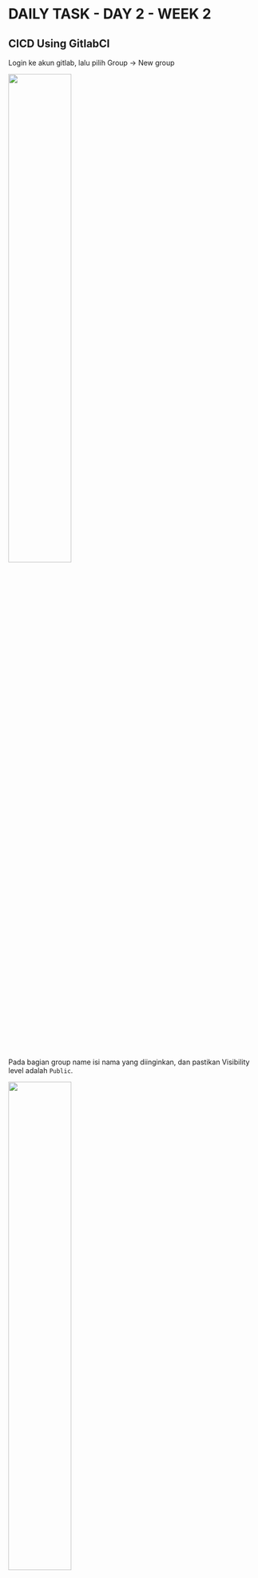 # DAILY TASK - DAY 2 - WEEK 2

## CICD Using GitlabCI

Login ke akun gitlab, lalu pilih Group -> New group

<img src="https://github.com/fadil05me/devops20-dumbways-AhmadFadillah/assets/45775729/8e573c71-21f8-464e-9a7c-3994b2da66af" width="50%" />

Pada bagian group name isi nama yang diinginkan, dan pastikan Visibility level adalah ```Public```.

<img src="https://github.com/fadil05me/devops20-dumbways-AhmadFadillah/assets/45775729/61ef371f-15b8-4ae0-8b74-2013422cdcca" width="50%" />

Selanjutnya, bisa sesuaikan dengan kebutuhan...

<img src="https://github.com/fadil05me/devops20-dumbways-AhmadFadillah/assets/45775729/84421989-9a2e-4fad-8a65-8ce60781adc8" width="50%" />

Jika sudah terbuat, buat project baru dengan mengklik ```Create new project```.

<img src="https://github.com/fadil05me/devops20-dumbways-AhmadFadillah/assets/45775729/58cebef9-88d8-478f-bae1-fe9bbb615e13" width="50%" />

Pilih ```Create blank project```.

<img src="https://github.com/fadil05me/devops20-dumbways-AhmadFadillah/assets/45775729/ca4978e6-29d1-4ddd-8aa3-4c6c2a861cfb" width="50%" />

Project name isi nama project yang nantinya akan dijadikan sebagai alamat repository. Dan pada bagian ```Visibility Level``` pastikan ganti ke ```Public```.

<img src="https://github.com/fadil05me/devops20-dumbways-AhmadFadillah/assets/45775729/58e28ca4-3217-48d4-9772-7d37dc0b8cf3" width="50%" />

Jika sudah dibuat, maka akan muncul seperti ini.

<img src="https://github.com/fadil05me/devops20-dumbways-AhmadFadillah/assets/45775729/253ea7bf-5676-46d4-b72c-db90e76e8b31" width="50%" />

Selanjutnya Klik ```Preferences```.

<img src="https://github.com/fadil05me/devops20-dumbways-AhmadFadillah/assets/45775729/33971147-6cd4-499a-b375-f0d402b5944d" width="50%" />

Lalu Klik ```SSH Keys``` -> ```Add new key```

<img src="https://github.com/fadil05me/devops20-dumbways-AhmadFadillah/assets/45775729/0eebe32d-2cf9-415e-bbec-02d3b2146cce" width="50%" />

Disini masukkan public key dari server frontend.

<img src="https://github.com/fadil05me/devops20-dumbways-AhmadFadillah/assets/45775729/0201e7e6-8f51-4c6c-87df-575b413c98b7" width="50%" />

Jika sudah, masuk ke server frontend dan lakukan test koneksi ssh.
```
ssh -T git@gitlab.com
```
<img src="https://github.com/fadil05me/devops20-dumbways-AhmadFadillah/assets/45775729/5393dec1-532b-46fd-b8b5-b79d8a0bba9c" width="50%" />

Selanjutnya masuk ke folder dimana server frontend berada.

<img src="https://github.com/fadil05me/devops20-dumbways-AhmadFadillah/assets/45775729/30a53ba3-07b9-4b41-910f-19c214f75121" width="50%" />

Jalankan command berikut. Sesuaikan username dan emailnya.
```
git config --global user.name "Team 2" && git config --global user.email "email@gmail.com"
```
<img src="https://github.com/fadil05me/devops20-dumbways-AhmadFadillah/assets/45775729/582b27d5-7107-478d-bfcd-3f3b3cd4fa51" width="50%" />

Jika sudah, Lakukan initialisasi dan push ke gitlab repository.
```
git init && git remote add origin git@gitlab.com:your_group/your_repo.git && git add . && git commit -m "Initial commit" && git push origin main
```
<img src="https://github.com/fadil05me/devops20-dumbways-AhmadFadillah/assets/45775729/3f0795a4-3bce-4cae-8e16-690bace79271" width="50%" />
<img src="https://github.com/fadil05me/devops20-dumbways-AhmadFadillah/assets/45775729/9ccf2772-e9a3-4a35-aa20-1a0c3fbb3d78" width="50%" />

Cek kembali repository yang barusan dibuat.

<img src="https://github.com/fadil05me/devops20-dumbways-AhmadFadillah/assets/45775729/c65d6c5b-ccb2-4433-80b8-2c9faccd1aed" width="50%" />

Kembali lagi ke directory server frontend, lalu buat file dengan nama ```.gitlab-ci.yml```

<img src="https://github.com/fadil05me/devops20-dumbways-AhmadFadillah/assets/45775729/05cdcde0-61fd-43bd-9a8e-feee1c27f7ec" width="50%" />

Kemudian, masukkan script berikut. Sesuaikan dengan keperluan.
```
stages:
  - pull
  - build
  - test
  - deploy

variables:
  GIT_REPOSITORY: "https://gitlab.com/team-2-dumbways/wayshub-frontend.git"
  GIT_BRANCH: "main"

pull:
  stage: pull
  image: alpine:latest
  before_script:
    - apk add --no-cache openssh-client
    - mkdir -p ~/.ssh
    - echo "$SSH_PRIVATE_KEY" > ~/.ssh/id_rsa
    - chmod 600 ~/.ssh/id_rsa
  script:
    - ssh -o StrictHostKeyChecking=no -i ~/.ssh/id_rsa $USERNAME@$BUILD_HOST "git clone --branch $GIT_BRANCH $GIT_REPOSITORY"

build:
  stage: build
  image: alpine:latest
  before_script:
    - apk add --no-cache openssh-client
    - mkdir -p ~/.ssh
    - echo "$SSH_PRIVATE_KEY" > ~/.ssh/id_rsa
    - chmod 600 ~/.ssh/id_rsa
  script:
    - ssh -o StrictHostKeyChecking=no -i ~/.ssh/id_rsa $USERNAME@$BUILD_HOST "
        cd $TEST_DIR &&
        docker build -t $DOCKER_IMAGE -f Dockerfile-prod . &&
        docker login -u $DOCKER_REGISTRY_USERNAME -p $DOCKER_REGISTRY_PASSWORD &&
        docker push $DOCKER_IMAGE"
  dependencies:
    - pull

test:
  stage: test
  image: alpine:latest
  before_script:
    - apk add --no-cache openssh-client
    - mkdir -p ~/.ssh
    - echo "$SSH_PRIVATE_KEY" > ~/.ssh/id_rsa
    - chmod 600 ~/.ssh/id_rsa
  script:
    - ssh -o StrictHostKeyChecking=no -i ~/.ssh/id_rsa $USERNAME@$BUILD_HOST "cd $TEST_DIR && docker run -d --name testcode -p 3009:80 $DOCKER_IMAGE"
    - ssh -o StrictHostKeyChecking=no -i ~/.ssh/id_rsa $USERNAME@$BUILD_HOST "if wget -q --spider http://127.0.0.1:3009/; then echo 'Website up'; else echo 'Website down'; docker rm -f testcode; rm -rf $TEST_DIR; exit 1; fi"
    - ssh -o StrictHostKeyChecking=no -i ~/.ssh/id_rsa $USERNAME@$BUILD_HOST "docker rm -f testcode && rm -rf $TEST_DIR"

deploy:
  stage: deploy
  image: alpine:latest
  before_script:
    - apk add --no-cache openssh-client
    - mkdir -p ~/.ssh
    - echo "$SSH_PRIVATE_KEY" > ~/.ssh/id_rsa
    - chmod 600 ~/.ssh/id_rsa
  script:
    - ssh -o StrictHostKeyChecking=no -i ~/.ssh/id_rsa $USERNAME@$DEPLOY_HOST "cd $DEPLOY_DIR && docker pull $DOCKER_IMAGE && docker compose down && docker compose up -d"
  dependencies:
    - build
  only:
    - main
```

Jika sudah disimpan.

Selanjutnya Login ke ```Docker Hub```. Lalu buat repository baru.

<img src="https://github.com/fadil05me/devops20-dumbways-AhmadFadillah/assets/45775729/c07bc95c-255b-4b78-a019-128bacd85150" width="50%" />

Masukkan nama repository dan pastikan Visibility ```Public```.

<img src="https://github.com/fadil05me/devops20-dumbways-AhmadFadillah/assets/45775729/2651a047-9e29-4186-bf46-0ac52b219a3b" width="50%" />

Jika sudah dibuat, kembali ke gitlab -> Settings -> CI/CD -> Variables -> Expand -> Add Variable.

<img src="https://github.com/fadil05me/devops20-dumbways-AhmadFadillah/assets/45775729/6d638848-cb7d-4461-aa05-b83fc74f66af" width="50%" />

Masukkan semua variable yang dibutuhkan.

<img src="https://github.com/fadil05me/devops20-dumbways-AhmadFadillah/assets/45775729/fbd377e9-8a21-4a5c-bd8a-d8a0c15197f4" width="50%" />

Berikut adalah variable yang dibutuhkan.

<img src="https://github.com/fadil05me/devops20-dumbways-AhmadFadillah/assets/45775729/a6409c40-54dc-4500-b8f6-fecdf8e4c707" width="50%" />

Jika sudah, kembali ke server frontend lalu push perubahan ke repository.

<img src="https://github.com/fadil05me/devops20-dumbways-AhmadFadillah/assets/45775729/5df954a7-b0a3-462f-9061-595eaf77fed6" width="50%" />

Cek di gitlab -> Build -> Pipelines.

<img src="https://github.com/fadil05me/devops20-dumbways-AhmadFadillah/assets/45775729/5c1f1887-014a-47c5-9088-1e67c43c165b" width="50%" />

Nanti akan berjalan secara otomatis.

<img src="https://github.com/fadil05me/devops20-dumbways-AhmadFadillah/assets/45775729/343648ac-c315-4e5c-9599-a37810753854" width="50%" />

Jika proses sudah selesai tanpa error maka akan tampil seperti ini.

<img src="https://github.com/fadil05me/devops20-dumbways-AhmadFadillah/assets/45775729/03ebc06d-5635-4900-b091-38f168fe85bb" width="50%" />

Selanjutnya pergi ke Settings -> Integrations -> Cari Discord Notifications -> Configure.

<img src="https://github.com/fadil05me/devops20-dumbways-AhmadFadillah/assets/45775729/1b3c7c70-41e2-4cc3-b843-dc75f7a62e94" width="50%" />

Pastikan ```Enable Integration``` terceklist. Dan semua terceklist kecuali dipaling bawah.

<img src="https://github.com/fadil05me/devops20-dumbways-AhmadFadillah/assets/45775729/0da127a3-7d3d-4660-ba55-24e8199ea345" width="50%" />
